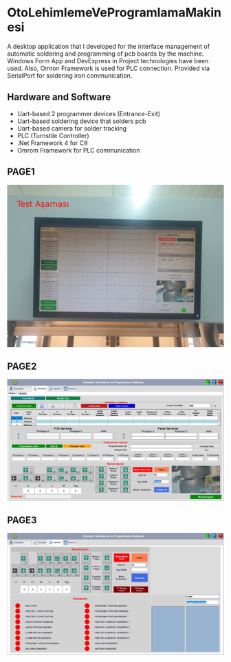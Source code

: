 # OtoLehimlemeVeProgramlamaMakinesi
A desktop application that I developed for the interface management of automatic soldering and programming of pcb boards by the machine. Windows Form App and DevExpress in Project technologies have been used. Also, Omron Framework is used for PLC connection. Provided via SerialPort for soldering iron communication.

## Hardware and Software

- Uart-based 2 programmer devices (Entrance-Exit)
- Uart-based soldering device that solders pcb
- Uart-based camera for solder tracking
- PLC (Turnstile Controller) 
- .Net Framework 4 for C#
- Omrom Framework  for PLC communication


## PAGE1
![alt text](https://github.com/FatihCengiz/OtoLehimlemeVeProgramlamaMakinesi/blob/main/OtoLehimlemeVeProgramlamaMakinesi/Resources/Page2.jpg)

## PAGE2
![alt text](https://github.com/FatihCengiz/OtoLehimlemeVeProgramlamaMakinesi/blob/main/OtoLehimlemeVeProgramlamaMakinesi/Resources/Page1.jpg)

## PAGE3
![alt text](https://github.com/FatihCengiz/OtoLehimlemeVeProgramlamaMakinesi/blob/main/OtoLehimlemeVeProgramlamaMakinesi/Resources/Page3.jpg)


